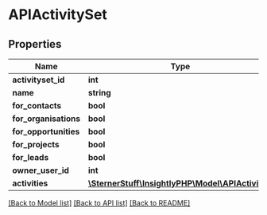 # APIActivitySet

## Properties
Name | Type | Description | Notes
------------ | ------------- | ------------- | -------------
**activityset_id** | **int** |  | [optional] 
**name** | **string** |  | [optional] 
**for_contacts** | **bool** |  | [optional] 
**for_organisations** | **bool** |  | [optional] 
**for_opportunities** | **bool** |  | [optional] 
**for_projects** | **bool** |  | [optional] 
**for_leads** | **bool** |  | [optional] 
**owner_user_id** | **int** |  | [optional] 
**activities** | [**\SternerStuff\InsightlyPHP\Model\APIActivity[]**](APIActivity.md) |  | [optional] 

[[Back to Model list]](../README.md#documentation-for-models) [[Back to API list]](../README.md#documentation-for-api-endpoints) [[Back to README]](../README.md)


